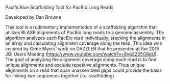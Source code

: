 PacificBlue Scaffolding Tool for PacBio Long Reads

Developed by Dan Browne

This tool is a rudimentary implementation of a scaffolding algorithm that utilizes BLASR alignments of PacBio long reads to a genome assembly. The algorithm analyzes each PacBio read individually, stacking the alignments in an array and calculating alignment coverage along the read. This idea was inspired by Gene Myers' work on DAZZLER that he presented at the 2016 JGI Users Meeting (https://www.youtube.com/watch?v=8vg3225G8gU). The goal of analyzing the alignment coverage along each read is to find unique alignments and exclude repetitive alignments. Thus unique alignments on a read that span unassembled gaps could provide the basis for linking two sequences together (i.e. scaffolding).

